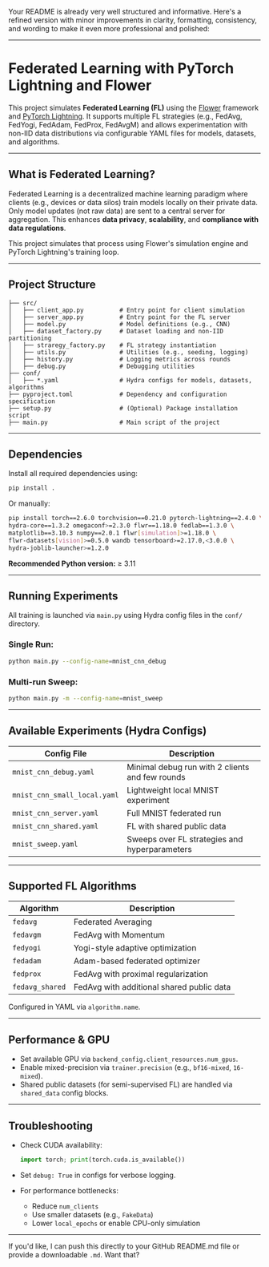 Your README is already very well structured and informative. Here's a refined version with minor improvements in clarity, formatting, consistency, and wording to make it even more professional and polished:

---

# Federated Learning with PyTorch Lightning and Flower

This project simulates **Federated Learning (FL)** using the [Flower](https://flower.dev/) framework and [PyTorch Lightning](https://www.pytorchlightning.ai/). It supports multiple FL strategies (e.g., FedAvg, FedYogi, FedAdam, FedProx, FedAvgM) and allows experimentation with non-IID data distributions via configurable YAML files for models, datasets, and algorithms.

---

##  What is Federated Learning?

Federated Learning is a decentralized machine learning paradigm where clients (e.g., devices or data silos) train models locally on their private data. Only model updates (not raw data) are sent to a central server for aggregation. This enhances **data privacy**, **scalability**, and **compliance with data regulations**.

This project simulates that process using Flower's simulation engine and PyTorch Lightning's training loop.

---

##  Project Structure

```
├── src/
│   ├── client_app.py          # Entry point for client simulation
│   ├── server_app.py          # Entry point for the FL server
│   ├── model.py               # Model definitions (e.g., CNN)
│   ├── dataset_factory.py     # Dataset loading and non-IID partitioning
│   ├── straregy_factory.py    # FL strategy instantiation
│   ├── utils.py               # Utilities (e.g., seeding, logging)
│   ├── history.py             # Logging metrics across rounds
│   ├── debug.py               # Debugging utilities
├── conf/
│   ├── *.yaml                 # Hydra configs for models, datasets, algorithms
├── pyproject.toml             # Dependency and configuration specification
├── setup.py                   # (Optional) Package installation script
├── main.py                    # Main script of the project
```

---

##  Dependencies

Install all required dependencies using:

```bash
pip install .
```

Or manually:

```bash
pip install torch==2.6.0 torchvision==0.21.0 pytorch-lightning==2.4.0 \
hydra-core==1.3.2 omegaconf>=2.3.0 flwr==1.18.0 fedlab==1.3.0 \
matplotlib==3.10.3 numpy==2.0.1 flwr[simulation]>=1.18.0 \
flwr-datasets[vision]>=0.5.0 wandb tensorboard>=2.17.0,<3.0.0 \
hydra-joblib-launcher>=1.2.0
```

**Recommended Python version:** ≥ 3.11

---

##  Running Experiments

All training is launched via `main.py` using Hydra config files in the `conf/` directory.

###  Single Run:

```bash
python main.py --config-name=mnist_cnn_debug
```

### Multi-run Sweep:

```bash
python main.py -m --config-name=mnist_sweep
```

---

##  Available Experiments (Hydra Configs)

| Config File                  | Description                                     |
| ---------------------------- | ----------------------------------------------- |
| `mnist_cnn_debug.yaml`       | Minimal debug run with 2 clients and few rounds |
| `mnist_cnn_small_local.yaml` | Lightweight local MNIST experiment              |
| `mnist_cnn_server.yaml`      | Full MNIST federated run                        |
| `mnist_cnn_shared.yaml`      | FL with shared public data                      |
| `mnist_sweep.yaml`           | Sweeps over FL strategies and hyperparameters   |

---

## Supported FL Algorithms

| Algorithm       | Description                               |
| --------------- | ----------------------------------------- |
| `fedavg`        | Federated Averaging                       |
| `fedavgm`       | FedAvg with Momentum                      |
| `fedyogi`       | Yogi-style adaptive optimization          |
| `fedadam`       | Adam-based federated optimizer            |
| `fedprox`       | FedAvg with proximal regularization       |
| `fedavg_shared` | FedAvg with additional shared public data |

Configured in YAML via `algorithm.name`.

---

##  Performance & GPU

* Set available GPU via `backend_config.client_resources.num_gpus`.
* Enable mixed-precision via `trainer.precision` (e.g., `bf16-mixed`, `16-mixed`).
* Shared public datasets (for semi-supervised FL) are handled via `shared_data` config blocks.

---

##  Troubleshooting

* Check CUDA availability:

  ```python
  import torch; print(torch.cuda.is_available())
  ```
* Set `debug: True` in configs for verbose logging.
* For performance bottlenecks:

  * Reduce `num_clients`
  * Use smaller datasets (e.g., `FakeData`)
  * Lower `local_epochs` or enable CPU-only simulation

---

If you'd like, I can push this directly to your GitHub README.md file or provide a downloadable `.md`. Want that?
